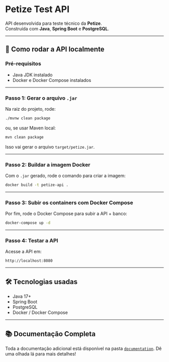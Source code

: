 
# Petize Test API

API desenvolvida para teste técnico da **Petize**.  
Construída com **Java**, **Spring Boot** e **PostgreSQL**.

---

## 🚀 Como rodar a API localmente

### Pré-requisitos
- Java JDK instalado
- Docker e Docker Compose instalados

---

### Passo 1: Gerar o arquivo `.jar`

Na raiz do projeto, rode:

```bash
./mvnw clean package
```  
ou, se usar Maven local:

```bash
mvn clean package
```  

Isso vai gerar o arquivo `target/petize.jar`.

---

### Passo 2: Buildar a imagem Docker

Com o `.jar` gerado, rode o comando para criar a imagem:

```bash
docker build -t petize-api .
```  

---

### Passo 3: Subir os containers com Docker Compose

Por fim, rode o Docker Compose para subir a API + banco:

```bash
docker-compose up -d
```  

---

### Passo 4: Testar a API

Acesse a API em:
```
http://localhost:8080
```  

---

## 🛠 Tecnologias usadas

- Java 17+
- Spring Boot
- PostgreSQL
- Docker / Docker Compose

---

## 📚 Documentação Completa

Toda a documentação adicional está disponível na pasta [`documentation`](/DOCUMENTATION).
Dê uma olhada lá para mais detalhes!  